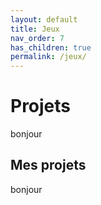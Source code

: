```yaml
---
layout: default
title: Jeux
nav_order: 7
has_children: true
permalink: /jeux/
---
```


# Projets
bonjour 

## Mes projets
bonjour